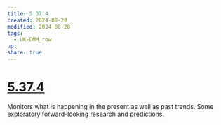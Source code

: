```yaml
---
title: 5.37.4
created: 2024-08-28
modified: 2024-08-28
tags:
  - UK-DMM_row
up: 
share: true
---
```

# [5.37.4](5.37.4.md)

Monitors what is happening in the present as well as past trends. Some exploratory forward-looking research and predictions.
